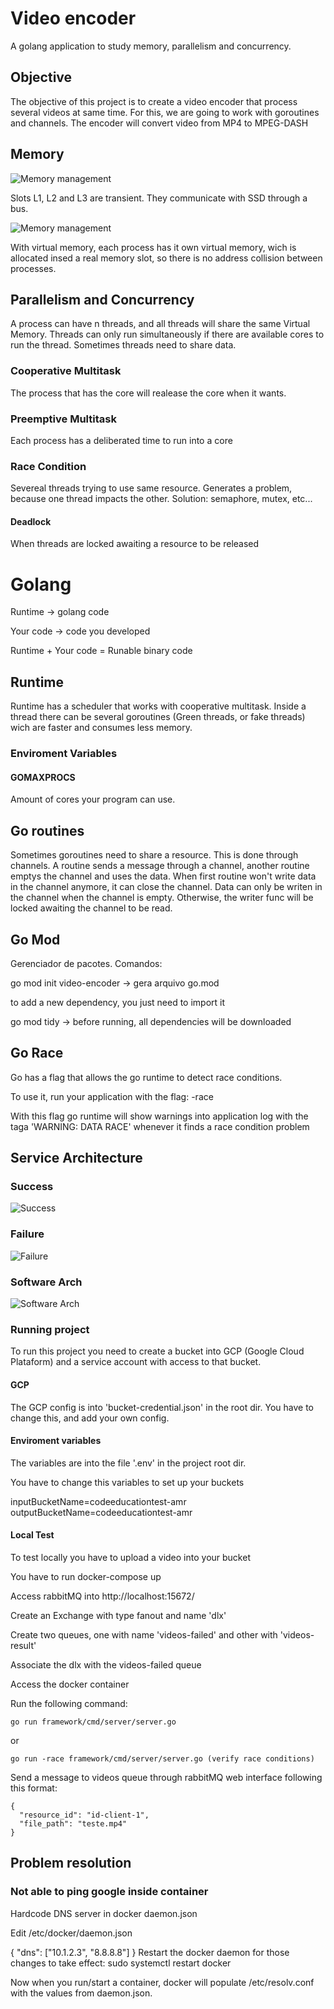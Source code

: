 # Video encoder

A golang application to study memory, parallelism and concurrency.

## Objective

The objective of this project is to create a video encoder that process several videos at same time. For this, we are going to work with goroutines and channels. The encoder will convert video from MP4 to MPEG-DASH

## Memory

![Memory management](img/memory-management.png)

Slots L1, L2 and L3 are transient. They communicate with SSD through a bus.

![Memory management](img/virtual-memory.png)

With virtual memory, each process has it own virtual memory, wich is allocated insed a real memory slot, so there is no address collision between processes.

## Parallelism and Concurrency

A process can have n threads, and all threads will share the same Virtual Memory.
Threads can only run simultaneously if there are available cores to run the thread. Sometimes threads need to share data.

### Cooperative Multitask

The process that has the core will realease the core when it wants.

### Preemptive Multitask

Each process has a deliberated time to run into a core

### Race Condition

Severeal threads trying to use same resource. Generates a problem, because one thread impacts the other. Solution: semaphore, mutex, etc...

#### Deadlock

When threads are locked awaiting a resource to be released


# Golang

Runtime -> golang code

Your code -> code you developed

Runtime + Your code = Runable binary code

## Runtime

Runtime has a scheduler that works with cooperative multitask. Inside a thread there can be several goroutines (Green threads, or fake threads) wich are faster and consumes less memory.

### Enviroment Variables

#### GOMAXPROCS

Amount of cores your program can use.

## Go routines

Sometimes goroutines need to share a resource. This is done through channels. A routine sends a message through a channel, another routine emptys the channel and uses the data. When first routine won't write data in the channel anymore, it can close the channel. Data can only be writen in the channel when the channel is empty. Otherwise, the writer func will be locked awaiting the channel to be read.

## Go Mod

Gerenciador de pacotes. Comandos:

go mod init video-encoder -> gera arquivo go.mod

to add a new dependency, you just need to import it

go mod tidy -> before running, all dependencies will be downloaded

## Go Race

Go has a flag that allows the go runtime to detect race conditions. 

To use it, run your application with the flag: -race

With this flag go runtime will show warnings into application log with the taga 'WARNING: DATA RACE'
whenever it finds a race condition problem

## Service Architecture

### Success

![Success](img/architecture.png)

### Failure

![Failure](img/arch-failure.png)

### Software Arch

![Software Arch](img/software-arch.png)

### Running project

To run this project you need to create a bucket into GCP (Google Cloud Plataform) and a service account with access to that bucket.

#### GCP

The GCP config is into 'bucket-credential.json' in the root dir. You have to change this, and add your own config.

#### Enviroment variables

The variables are into the file '.env' in the project root dir.

You have to change this variables to set up your buckets

inputBucketName=codeeducationtest-amr
outputBucketName=codeeducationtest-amr

#### Local Test
To test locally you have to upload a video into your bucket

You have to run docker-compose up

Access rabbitMQ into http://localhost:15672/

Create an Exchange with type fanout and name 'dlx'

Create two queues, one with name 'videos-failed' and other with 'videos-result'

Associate the dlx with the videos-failed queue

Access the docker container

Run the following command: 

```
go run framework/cmd/server/server.go 
```

or 

```
go run -race framework/cmd/server/server.go (verify race conditions)
```

Send a message to videos queue through rabbitMQ web interface following this format:

```
{
  "resource_id": "id-client-1",
  "file_path": "teste.mp4"
}
```

## Problem resolution

### Not able to ping google inside container

Hardcode DNS server in docker daemon.json

Edit /etc/docker/daemon.json

{
    "dns": ["10.1.2.3", "8.8.8.8"]
}
Restart the docker daemon for those changes to take effect:
sudo systemctl restart docker

Now when you run/start a container, docker will populate /etc/resolv.conf with the values from daemon.json.
